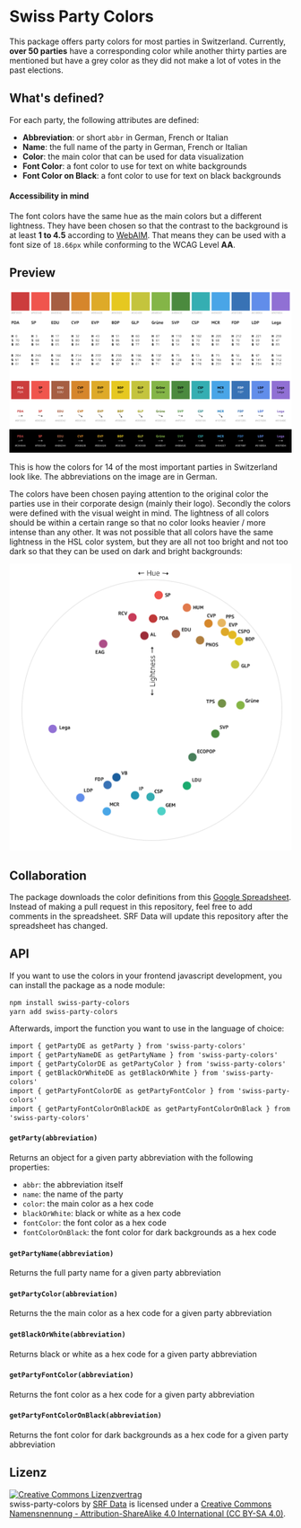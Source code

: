 # Swiss Party Colors

This package offers party colors for most parties in Switzerland. Currently, **over 50 parties** have a corresponding color while another thirty parties are mentioned but have a grey color as they did not make a lot of votes in the past elections.


## What's defined?

For each party, the following attributes are defined:

- **Abbreviation**: or short `abbr` in German, French or Italian
- **Name**: the full name of the party in German, French or Italian
- **Color**: the main color that can be used for data visualization
- **Font Color**: a font color to use for text on white backgrounds
- **Font Color on Black**: a font color to use for text on black backgrounds


#### Accessibility in mind

The font colors have the same hue as the main colors but a different lightness. They have been chosen so that the contrast to the background is at least **1 to 4.5** according to [WebAIM](https://webaim.org/resources/contrastchecker/). That means they can be used with a font size of `18.66px` while conforming to the WCAG Level **AA**.


## Preview

![14 important parties in Switzerland](./big_14_german.png)

This is how the colors for 14 of the most important parties in Switzerland look like. The abbreviations on the image are in German.

The colors have been chosen paying attention to the original color the parties use in their corporate design (mainly their logo). Secondly the colors were defined with the visual weight in mind. The lightness of all colors should be within a certain range so that no color looks heavier / more intense than any other. It was not possible that all colors have the same lightness in the HSL color system, but they are all not too bright and not too dark so that they can be used on dark and bright backgrounds:

![all colors on a HSL color wheel](./circle.png)


## Collaboration

The package downloads the color definitions from this [Google Spreadsheet](https://docs.google.com/spreadsheets/d/1PCD3se4Nc4ME-i391yPYyAlLdgtXoZJFoJy_6Mlf7BY). Instead of making a pull request in this repository, feel free to add comments in the spreadsheet. SRF Data will update this repository after the spreadsheet has changed.


## API

If you want to use the colors in your frontend javascript development, you can install the package as a node module:

```
npm install swiss-party-colors
yarn add swiss-party-colors
```

Afterwards, import the function you want to use in the language of choice:

```
import { getPartyDE as getParty } from 'swiss-party-colors'
import { getPartyNameDE as getPartyName } from 'swiss-party-colors'
import { getPartyColorDE as getPartyColor } from 'swiss-party-colors'
import { getBlackOrWhiteDE as getBlackOrWhite } from 'swiss-party-colors'
import { getPartyFontColorDE as getPartyFontColor } from 'swiss-party-colors'
import { getPartyFontColorOnBlackDE as getPartyFontColorOnBlack } from 'swiss-party-colors'
```

#### `getParty(abbreviation)`

Returns an object for a given party abbreviation with the following properties:

- `abbr`: the abbreviation itself
- `name`: the name of the party
- `color`: the main color as a hex code
- `blackOrWhite`: black or white as a hex code
- `fontColor`: the font color as a hex code
- `fontColorOnBlack`: the font color for dark backgrounds as a hex code

#### `getPartyName(abbreviation)`

Returns the full party name for a given party abbreviation

#### `getPartyColor(abbreviation)`

Returns the the main color as a hex code for a given party abbreviation

#### `getBlackOrWhite(abbreviation)`

Returns black or white as a hex code for a given party abbreviation

#### `getPartyFontColor(abbreviation)`

Returns the font color as a hex code for a given party abbreviation

#### `getPartyFontColorOnBlack(abbreviation)`

Returns the font color for dark backgrounds as a hex code for a given party abbreviation


## Lizenz

<a rel="license" href="http://creativecommons.org/licenses/by-sa/4.0/"><img alt="Creative Commons Lizenzvertrag" style="border-width:0" src="https://i.creativecommons.org/l/by-sa/4.0/88x31.png" /></a><br /><span xmlns:dct="http://purl.org/dc/terms/" href="http://purl.org/dc/dcmitype/Dataset" property="dct:title" rel="dct:type">swiss-party-colors</span> by <a xmlns:cc="http://creativecommons.org/ns#" href="https://github.com/srfdata/swiss-party-colors" property="cc:attributionName" rel="cc:attributionURL">SRF Data</a> is licensed under a <a rel="license" href="http://creativecommons.org/licenses/by-sa/4.0/">Creative Commons Namensnennung - Attribution-ShareAlike 4.0 International (CC BY-SA 4.0)</a>.

